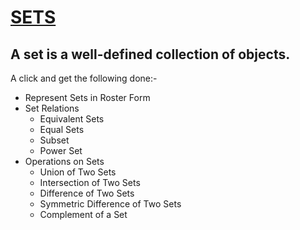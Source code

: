 # [SETS](https://rupansamanta.github.io/sets)
A set is a well-defined collection of objects.
---

A click and get the following done:-

* Represent Sets in Roster Form
* Set Relations
  + Equivalent Sets
  + Equal Sets
  + Subset
  + Power Set
* Operations on Sets
  + Union of Two Sets
  + Intersection of Two Sets
  + Difference of Two Sets
  + Symmetric Difference of Two Sets
  + Complement of a Set
